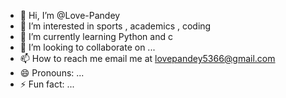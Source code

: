 - 👋 Hi, I’m @Love-Pandey
- 👀 I’m interested in sports , academics , coding
- 🌱 I’m currently learning Python and c
- 💞️ I’m looking to collaborate on ...
- 📫 How to reach me email me at lovepandey5366@gmail.com
- 😄 Pronouns: ...
- ⚡ Fun fact: ...

<!---
Love-Pandey/Love-Pandey is a ✨ special ✨ repository because its `README.md` (this file) appears on your GitHub profile.
You can click the Preview link to take a look at your changes.
--->
